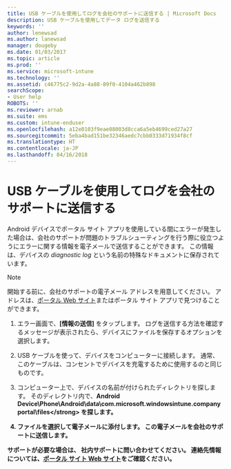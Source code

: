 ```yaml
---
title: USB ケーブルを使用してログを会社のサポートに送信する | Microsoft Docs
description: USB ケーブルを使用してデータ ログを送信する
keywords: ''
author: lenewsad
ms.author: lanewsad
manager: dougeby
ms.date: 01/03/2017
ms.topic: article
ms.prod: ''
ms.service: microsoft-intune
ms.technology: ''
ms.assetid: c46775c2-9d2a-4a88-89f0-4104a462b898
searchScope:
- User help
ROBOTS: ''
ms.reviewer: arnab
ms.suite: ems
ms.custom: intune-enduser
ms.openlocfilehash: a12e0103f9eae08003d8cca6a5eb4699ced27a27
ms.sourcegitcommit: 5eba4bad151be32346aedc7cbb0333d71934f8cf
ms.translationtype: HT
ms.contentlocale: ja-JP
ms.lasthandoff: 04/16/2018
---
```

# <a name="send-logs-to-your-company-support-using-a-usb-cable"></a>USB ケーブルを使用してログを会社のサポートに送信する

Android デバイスでポータル サイト アプリを使用している間にエラーが発生した場合は、会社のサポートが問題のトラブルシューティングを行う際に役立つようにエラーに関する情報を電子メールで送信することができます。 この情報は、デバイスの _diagnostic log_ という名前の特殊なドキュメントに保存されています。

> [!Note]
> 開始する前に、会社のサポートの電子メール アドレスを用意してください。 アドレスは、[ポータル Web サイト](https://portal.manage.microsoft.com#HelpDeskDialog)またはポータル サイト アプリで見つけることができます。

1. エラー画面で、**[情報の送信]** をタップします。 ログを送信する方法を確認するメッセージが表示されたら、デバイスにファイルを保存するオプションを選択します。

2. USB ケーブルを使って、デバイスをコンピューターに接続します。 通常、このケーブルは、コンセントでデバイスを充電するために使用するのと同じものです。

3. コンピューター上で、デバイスの名前が付けられたディレクトリを探します。 そのディレクトリ内で、<strong>Android Device\Phone\Android\data\com.microsoft.windowsintune.companyportal\files\</strong> を探します。

4. ファイルを選択して電子メールに添付します。 この電子メールを会社のサポートに送信します。

サポートが必要な場合は、 社内サポートに問い合わせてください。 連絡先情報については、[ポータル サイト Web サイト](https://portal.manage.microsoft.com#HelpDeskDialog)をご確認ください。

